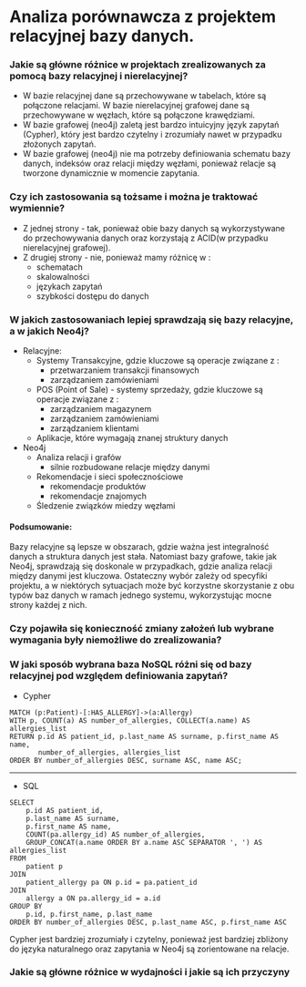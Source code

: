# Analiza porównawcza z projektem relacyjnej bazy danych. 
### Jakie są główne różnice w projektach zrealizowanych za pomocą bazy relacyjnej i nierelacyjnej?
  - W bazie relacyjnej dane są przechowywane w tabelach, które są połączone relacjami. W bazie nierelacyjnej grafowej dane są przechowywane
w węzłach, które są połączone krawędziami.
  - W bazie grafowej (neo4j) zaletą jest bardzo intuicyjny język zapytań (Cypher), który jest bardzo czytelny i zrozumiały nawet w przypadku
złożonych zapytań. 
  - W bazie grafowej (neo4j) nie ma potrzeby definiowania schematu bazy danych, indeksów  oraz relacji między węzłami, ponieważ relacje są 
tworzone dynamicznie w momencie zapytania.
### Czy ich zastosowania są tożsame i można je traktować wymiennie? 
- Z jednej strony - tak, ponieważ obie bazy danych są wykorzystywane do przechowywania danych  oraz korzystają z ACID(w przypadku 
  nierelacyjnej grafowej). 
- Z drugiej strony - nie, ponieważ mamy różnicę w : 
  * schematach
  * skalowalności
  * językach zapytań
  * szybkości dostępu do danych
### W jakich zastosowaniach lepiej sprawdzają się bazy relacyjne, a w jakich Neo4j?
  - Relacyjne:
     * Systemy Transakcyjne, gdzie kluczowe są operacje związane z :
       + przetwarzaniem transakcji finansowych
       + zarządzaniem zamówieniami
     * POS (Point of Sale) - systemy sprzedaży, gdzie kluczowe są operacje związane z :
       + zarządzaniem magazynem
       + zarządzaniem zamówieniami
       + zarządzaniem klientami
     * Aplikacje, które wymagają znanej struktury danych
  - Neo4j 
    * Analiza relacji i grafów
      + silnie rozbudowane relacje między danymi
    * Rekomendacje i sieci społecznościowe
      + rekomendacje produktów
      + rekomendacje znajomych
    * Śledzenie związków miedzy węzłami
  #### Podsumowanie:  
Bazy relacyjne są lepsze w obszarach, gdzie ważna jest integralność danych a struktura danych jest stała. Natomiast bazy grafowe, takie 
jak Neo4j, sprawdzają się doskonale w przypadkach, gdzie analiza relacji między danymi jest kluczowa. Ostateczny wybór zależy od specyfiki 
projektu, a w niektórych sytuacjach może być korzystne skorzystanie z obu typów baz danych w ramach jednego systemu, wykorzystując mocne strony każdej z nich.

### Czy pojawiła się konieczność zmiany założeń lub wybrane wymagania były niemożliwe do zrealizowania?
### W jaki sposób wybrana baza NoSQL różni się od bazy relacyjnej pod względem definiowania zapytań?
 - Cypher
```
MATCH (p:Patient)-[:HAS_ALLERGY]->(a:Allergy)
WITH p, COUNT(a) AS number_of_allergies, COLLECT(a.name) AS allergies_list
RETURN p.id AS patient_id, p.last_name AS surname, p.first_name AS name,
       number_of_allergies, allergies_list
ORDER BY number_of_allergies DESC, surname ASC, name ASC;
```
___
 - SQL
```
SELECT 
    p.id AS patient_id,
	p.last_name AS surname,
    p.first_name AS name,
    COUNT(pa.allergy_id) AS number_of_allergies,
    GROUP_CONCAT(a.name ORDER BY a.name ASC SEPARATOR ', ') AS allergies_list
FROM 
    patient p
JOIN 
    patient_allergy pa ON p.id = pa.patient_id
JOIN 
    allergy a ON pa.allergy_id = a.id
GROUP BY 
    p.id, p.first_name, p.last_name
ORDER BY number_of_allergies DESC, p.last_name ASC, p.first_name ASC
```
Cypher jest bardziej zrozumiały i czytelny, ponieważ jest bardziej zbliżony do języka naturalnego oraz zapytania w Neo4j są zorientowane 
na relacje.
### Jakie są główne różnice w wydajności i jakie są ich przyczyny